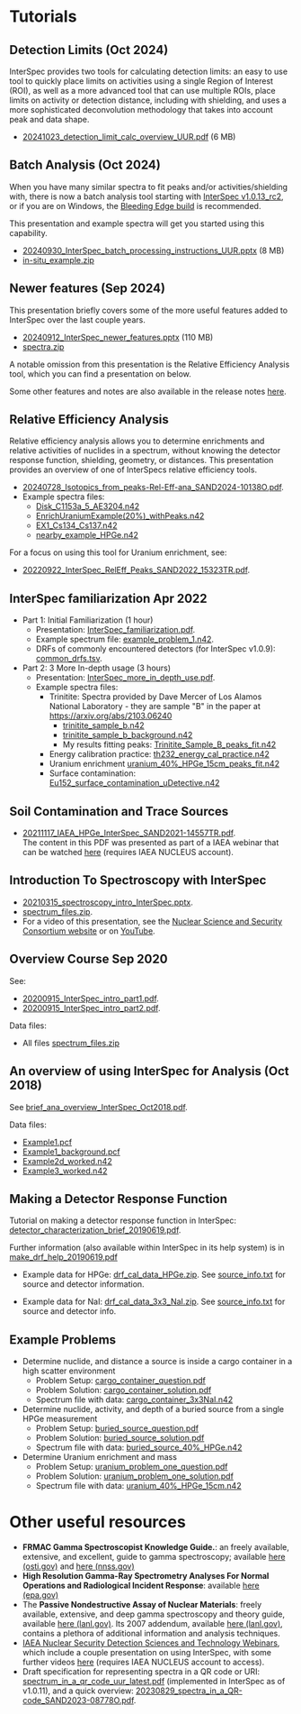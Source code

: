 # Tutorials

## Detection Limits (Oct 2024)
InterSpec provides two tools for calculating detection limits: an easy to use tool to quickly place limits 
on activities using a single Region of Interest (ROI), as well as a more advanced tool that can use multiple ROIs, place limits
on activity or detection distance, including with shielding, and uses a more sophisticated deconvolution methodology that takes 
into account peak and data shape.   
* [20241023_detection_limit_calc_overview_UUR.pdf](detection_limit/20241023_detection_limit_calc_overview_UUR.pdf) (6 MB)

## Batch Analysis (Oct 2024)
When you have many similar spectra to fit peaks and/or activities/shielding with, 
there is now a batch analysis tool starting with [InterSpec v1.0.13_rc2](https://github.com/sandialabs/InterSpec/releases/tag/v1.0.13_rc2), or if you are on Windows, the [Bleeding Edge build](https://github.com/sandialabs/InterSpec/releases/tag/bleeding-edge) is recommended.  

This presentation and example spectra will get you started using this capability.
* [20240930_InterSpec_batch_processing_instructions_UUR.pptx](batch_analysis/20240930_InterSpec_batch_processing_instructions_UUR.pptx) (8 MB)
* [in-situ_example.zip](batch_analysis/in-situ_example.zip)


## Newer features (Sep 2024)
This presentation briefly covers some of the more useful features added to InterSpec over the last couple years.
* [20240912_InterSpec_newer_features.pptx](https://github.com/sandialabs/InterSpec/releases/download/20240911/20240912_InterSpec_newer_features.pptx) (110 MB)
* [spectra.zip](https://github.com/sandialabs/InterSpec/releases/download/20240911/spectra.zip)

A notable omission from this presentation is the Relative Efficiency Analysis tool, which you can find a presentation on below.

Some other features and notes are also available in the release notes [here](https://sandialabs.github.io/InterSpec/releases/).


## Relative Efficiency Analysis 
Relative efficiency analysis allows you to determine enrichments and relative activities of nuclides in a spectrum, without knowing the detector response function, shielding, geometry, or distances.  This presentation provides an overview of one of InterSpecs relative efficiency tools.
* [20240728_Isotopics_from_peaks-Rel-Eff-ana_SAND2024-10138O.pdf](isotopics_from_peaks/20240728_Isotopics_from_peaks-Rel-Eff-ana_SAND2024-10138O.pdf).
* Example spectra files:
  * [Disk_C1153a_5_AE3204.n42](isotopics_from_peaks/Disk_C1153a_5_AE3204.n42)
  * [EnrichUraniumExample(20%)_withPeaks.n42](isotopics_from_peaks/EnrichUraniumExample(20%)_withPeaks.n42)
  * [EX1_Cs134_Cs137.n42](isotopics_from_peaks/EX1_Cs134_Cs137.n42)
  * [nearby_example_HPGe.n42](isotopics_from_peaks/nearby_example_HPGe.n42)
  

For a focus on using this tool for Uranium enrichment, see:
* [20220922_InterSpec_RelEff_Peaks_SAND2022_15323TR.pdf](rel_eff_peaks/20220922_InterSpec_RelEff_Peaks_SAND2022_15323TR.pdf).



## InterSpec familiarization Apr 2022
* Part 1: Initial Familiarization (1 hour)
  * Presentation: [InterSpec_familiarization.pdf](familiarization_Apr2022/20220420_InterSpec_familiarization.pdf).
  * Example spectrum file: [example_problem_1.n42](familiarization_Apr2022/example_problem_1.n42).
  * DRFs of commonly encountered detectors (for InterSpec v1.0.9): [common_drfs.tsv](familiarization_Apr2022/common_drfs.tsv).
* Part 2: 3 More In-depth usage (3 hours)
  * Presentation: [InterSpec_more_in_depth_use.pdf](familiarization_Apr2022/20220427_InterSpec_more_in_depth_use.pdf).
  * Example spectra files:
    * Trinitite: Spectra provided by Dave Mercer of Los Alamos National Laboratory - they are sample "B" in the paper at https://arxiv.org/abs/2103.06240
      * [trinitite_sample_b.n42](familiarization_Apr2022/trinitite_sample_b.n42)
      * [trinitite_sample_b_background.n42](familiarization_Apr2022/trinitite_sample_b_background.n42)
      * My results fitting peaks: [Trinitite_Sample_B_peaks_fit.n42](familiarization_Apr2022/Trinitite_Sample_B_peaks_fit.n42)
    * Energy calibration practice: [th232_energy_cal_practice.n42](familiarization_Apr2022/th232_energy_cal_practice.n42)
    * Uranium enrichment [uranium_40%_HPGe_15cm_peaks_fit.n42](familiarization_Apr2022/uranium_40%_HPGe_15cm_peaks_fit.n42)
    * Surface contamination: [Eu152_surface_contamination_uDetective.n42](familiarization_Apr2022/Eu152_surface_contamination_uDetective.n42)


## Soil Contamination and Trace Sources
* [20211117_IAEA_HPGe_InterSpec_SAND2021-14557TR.pdf](contamination/20211117_IAEA_HPGe_InterSpec_SAND2021-14557TR.pdf).  
  The content in this PDF was presented as part of a IAEA webinar that can be watched [here](https://elearning.iaea.org/m2/course/view.php?id=1224) (requires IAEA NUCLEUS account).

## Introduction To Spectroscopy with InterSpec
* [20210315_spectroscopy_intro_InterSpec.pptx](spec_intro_March2021/20210315_spectroscopy_intro_InterSpec.pptx).
* [spectrum_files.zip](spec_intro_March2021/spectrum_files.zip).
* For a video of this presentation, see the [Nuclear Science and Security Consortium website](https://nssc.berkeley.edu/events/nssc-virtual-learning-series/) or on [YouTube](https://www.youtube.com/watch?v=xrwRYhVTC7Y).

## Overview Course Sep 2020
See:
* [20200915_InterSpec_intro_part1.pdf](intro_course_Sep2020/20200915_InterSpec_intro_part1.pdf).
* [20200915_InterSpec_intro_part2.pdf](intro_course_Sep2020/20200915_InterSpec_intro_part2.pdf).

Data files:
* All files [spectrum_files.zip](intro_course_Sep2020/spectrum_files.zip)


## An overview of using InterSpec for Analysis (Oct 2018)
See [brief_ana_overview_InterSpec_Oct2018.pdf](brief_analysis_intro/brief_ana_overview_InterSpec_Oct2018.pdf).

Data files:
* [Example1.pcf](brief_analysis_intro/spectra/Example1.pcf)
* [Example1_background.pcf](brief_analysis_intro/spectra/Example1_background.pcf)
* [Example2d_worked.n42](brief_analysis_intro/spectra/Example2d_worked.n42)
* [Example3_worked.n42](brief_analysis_intro/spectra/Example3_worked.n42)

## Making a Detector Response Function
Tutorial on making a detector response function in InterSpec: [detector_characterization_brief_20190619.pdf](make_drf/detector_characterization_brief_20190619.pdf). 

Further information (also available within InterSpec in its help system) is in [make_drf_help_20190619.pdf](make_drf/make_drf_help_20190619.pdf)
* Example data for HPGe: [drf_cal_data_HPGe.zip](make_drf/cal_data_HPGe/drf_cal_data_HPGe.zip).  See [source_info.txt](make_drf/cal_data_HPGe/source_info.txt) for source and detector information.

* Example data for NaI: [drf_cal_data_3x3_NaI.zip](make_drf/cal_data_NaI_3x3/drf_cal_data_3x3_NaI.zip). See [source_info.txt](make_drf/cal_data_NaI_3x3/source_info.txt) for source and detector info.
  
  
## Example Problems
* Determine nuclide, and distance a source is inside a cargo container in a high scatter environment
  * Problem Setup: [cargo_container_question.pdf](example_problems/one_over_r2/problem_1/cargo_container_question.pdf)
  * Problem Solution: [cargo_container_solution.pdf](example_problems/one_over_r2/problem_1/cargo_container_solution.pdf)
  * Spectrum file with data: [cargo_container_3x3NaI.n42](example_problems/one_over_r2/problem_1/cargo_container_3x3NaI.n42)
* Determine nuclide, activity, and depth of a buried source from a single HPGe measurement
  * Problem Setup: [buried_source_question.pdf](example_problems/determine_activity_shielding/problem_1/buried_source_question.pdf)
  * Problem Solution: [buried_source_solution.pdf](example_problems/determine_activity_shielding/problem_1/buried_source_solution.pdf)
  * Spectrum file with data: [buried_source_40%_HPGe.n42](example_problems/determine_activity_shielding/problem_1/buried_source_40%_HPGe.n42)
* Determine Uranium enrichment and mass
  * Problem Setup: [uranium_problem_one_question.pdf](example_problems/uranium_enrichment/problem_1/uranium_problem_one_question.pdf)
  * Problem Solution: [uranium_problem_one_solution.pdf](example_problems/uranium_enrichment/problem_1/uranium_problem_one_solution.pdf)
  * Spectrum file with data: [uranium_40%_HPGe_15cm.n42](example_problems/uranium_enrichment/problem_1/uranium_40%_HPGe_15cm.n42)


# Other useful resources
- **FRMAC Gamma Spectroscopist Knowledge Guide.**: an freely available, extensive, and excellent, guide to gamma spectroscopy; available [here (osti.gov)](https://www.osti.gov/biblio/1763003-frmac-gamma-spectroscopist-knowledge-guide-revision) and [here (nnss.gov)](https://www.nnss.gov/docs/docs_FRMAC/_FRMAC_GammaSpec_KnowledgeGuide_2019-08_UUR.pdf)
- **High Resolution Gamma-Ray Spectrometry Analyses For Normal Operations and Radiological Incident Response**: available [here (epa.gov)](https://www.epa.gov/sites/default/files/2020-07/documents/guide_for_high_resolution_gamma_spectrometry_analyses_camera_ready.pdf)
- The **Passive Nondestructive Assay of Nuclear Materials**: freely available, extensive, and deep gamma spectroscopy and theory guide, available [here (lanl.gov)](https://www.lanl.gov/orgs/n/n1/FMTTD/neut_mc/pdfs/LA_UR_90_0732.pdf).  Its 2007 addendum, available [here (lanl.gov)](https://www.lanl.gov/org/ddste/aldgs/sst-training/_assets/docs/PANDA%202007%20Addendum/PANDA%202007%20Addendum.pdf), contains a plethora of additional information and analysis techniques.
- [IAEA Nuclear Security Detection Sciences and Technology Webinars](https://elearning.iaea.org/m2/course/index.php?categoryid=248), which include a couple presentation on using InterSpec, with some further videos [here](https://nucleus.iaea.org/sites/nuclear-instrumentation/Pages/Portable-detectors_videos.aspx) (requires IAEA NUCLEUS account to access).
- Draft specification for representing spectra in a QR code or URI: [spectrum_in_a_qr_code_uur_latest.pdf](references/spectrum_in_a_qr_code_uur_latest.pdf) (implemented in InterSpec as of v1.0.11), and a quick overview: [20230829_spectra_in_a_QR-code_SAND2023-08778O.pdf](references/20230829_spectra_in_a_QR-code_SAND2023-08778O.pdf).